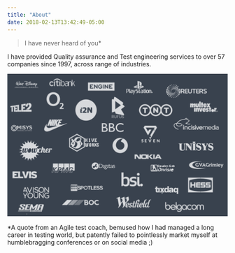 ```yaml
---
title: "About"
date: 2018-02-13T13:42:49-05:00
---
```


> I have never heard of you*

I have provided Quality assurance and Test engineering services to over 57 companies since 1997, across range of industries.

![Clients](clients.png)

*A quote from an Agile test coach, bemused how I had managed a long career in testing world, but patently failed to pointlessly market myself at humblebragging conferences or on social media ;)
